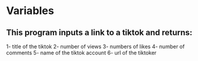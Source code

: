 # Variables
## This program inputs a link to a tiktok and returns:
1- title of the tiktok 
2- number of views 
3- numbers of likes 
4- number of comments 
5- name of the tiktok account 
6- url of the tiktoker